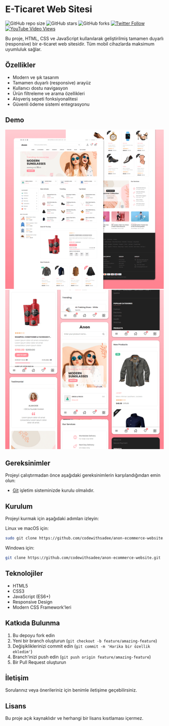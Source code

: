 # E-Ticaret Web Sitesi

![GitHub repo size](https://img.shields.io/github/repo-size/codewithsadee/anon-ecommerce-website)
![GitHub stars](https://img.shields.io/github/stars/codewithsadee/anon-ecommerce-website?style=social)
![GitHub forks](https://img.shields.io/github/forks/codewithsadee/anon-ecommerce-website?style=social)
[![Twitter Follow](https://img.shields.io/twitter/follow/codewithsadee_?style=social)](https://twitter.com/intent/follow?screen_name=codewithsadee_)
[![YouTube Video Views](https://img.shields.io/youtube/views/3l8Lob4ysI0?style=social)](https://youtu.be/3l8Lob4ysI0)

Bu proje, HTML, CSS ve JavaScript kullanılarak geliştirilmiş tamamen duyarlı (responsive) bir e-ticaret web sitesidir. Tüm mobil cihazlarda maksimum uyumluluk sağlar.

## Özellikler

- Modern ve şık tasarım
- Tamamen duyarlı (responsive) arayüz
- Kullanıcı dostu navigasyon
- Ürün filtreleme ve arama özellikleri
- Alışveriş sepeti fonksiyonalitesi
- Güvenli ödeme sistemi entegrasyonu

## Demo

![Masaüstü Görünümü](./website-demo-image/desktop.png "Masaüstü Görünümü")
![Mobil Görünüm](./website-demo-image/mobile.png "Mobil Görünüm")

## Gereksinimler

Projeyi çalıştırmadan önce aşağıdaki gereksinimlerin karşılandığından emin olun:

* [Git](https://git-scm.com/downloads "Git'i İndir") işletim sisteminizde kurulu olmalıdır.

## Kurulum

Projeyi kurmak için aşağıdaki adımları izleyin:

Linux ve macOS için:

```bash
sudo git clone https://github.com/codewithsadee/anon-ecommerce-website.git
```

Windows için:

```bash
git clone https://github.com/codewithsadee/anon-ecommerce-website.git
```

## Teknolojiler

- HTML5
- CSS3
- JavaScript (ES6+)
- Responsive Design
- Modern CSS Framework'leri

## Katkıda Bulunma

1. Bu depoyu fork edin
2. Yeni bir branch oluşturun (`git checkout -b feature/amazing-feature`)
3. Değişikliklerinizi commit edin (`git commit -m 'Harika bir özellik ekledim'`)
4. Branch'inizi push edin (`git push origin feature/amazing-feature`)
5. Bir Pull Request oluşturun

## İletişim

Sorularınız veya önerileriniz için benimle iletişime geçebilirsiniz.

## Lisans

Bu proje açık kaynaklıdır ve herhangi bir lisans kısıtlaması içermez.
